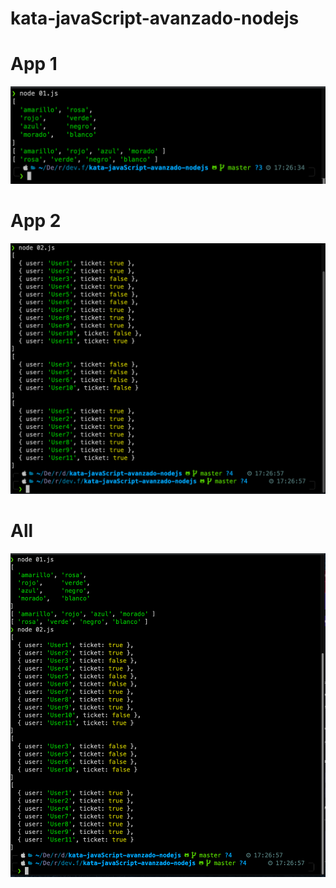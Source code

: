# kata-javaScript-avanzado-nodejs


# App 1
![](./node-01.png)

# App 2
![](./node-02.png)

# All
![](./node.png)